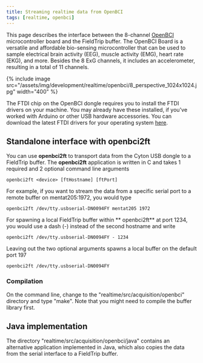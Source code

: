 ```yaml
---
title: Streaming realtime data from OpenBCI
tags: [realtime, openbci]
---
```


This page describes the interface between the 8-channel [OpenBCI](http://www.openbci.com) microcontroller board and the FieldTrip buffer. The OpenBCI Board is a versatile and affordable bio-sensing microcontroller that can be used to sample electrical brain activity (EEG), muscle activity (EMG), heart rate (EKG), and more. Besides the 8 ExG channels, it includes an accelerometer, resulting in a total of 11 channels.

{% include image src="/assets/img/development/realtime/openbci/8_perspective_1024x1024.jpg" width="400" %}

The FTDI chip on the OpenBCI dongle requires you to install the FTDI drivers on your machine. You may already have these installed, if you've worked with Arduino or other USB hardware accessories. You can download the latest FTDI drivers for your operating system [here](http://www.ftdichip.com/Drivers/VCP.htm).

## Standalone interface with openbci2ft

You can use **openbci2ft** to transport data from the Cyton USB dongle to a FieldTrip buffer. The **openbci2ft** application is written in C and takes 1 required and 2 optional command line arguments

    openbci2ft <device> [ftHostname] [ftPort]

For example, if you want to stream the data from a specific serial port to a remote buffer on mentat205:1972, you would type

    openbci2ft /dev/tty.usbserial-DN0094FY mentat205 1972

For spawning a local FieldTrip buffer within ** openbci2ft** at port 1234, you would use a dash (-) instead of the second hostname and write

    openbci2ft /dev/tty.usbserial-DN0094FY - 1234

Leaving out the two optional arguments spawns a local buffer on the default port 197

    openbci2ft /dev/tty.usbserial-DN0094FY

### Compilation

On the command line, change to the "realtime/src/acquisition/openbci" directory and type "make". Note that you might need to compile the buffer library first.

## Java implementation

The directory "realtime/src/acquisition/openbci/java" contains an alternative application implemented in Java, which also copies the data from the serial interface to a FieldTrip buffer.
